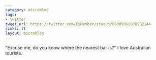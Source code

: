 ```yaml
---
category: microblog
tags:
- twitter
tweet_url: https://twitter.com/ExMember/status/86309362078982144
links: []
layout: microblog
---
```

"Excuse me, do you know where the nearest bar is?" I love Australian tourists.
